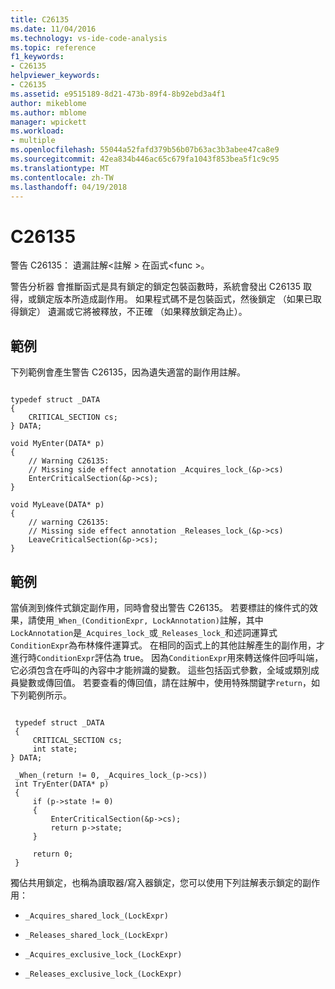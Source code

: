 ```yaml
---
title: C26135
ms.date: 11/04/2016
ms.technology: vs-ide-code-analysis
ms.topic: reference
f1_keywords:
- C26135
helpviewer_keywords:
- C26135
ms.assetid: e9515189-8d21-473b-89f4-8b92ebd3a4f1
author: mikeblome
ms.author: mblome
manager: wpickett
ms.workload:
- multiple
ms.openlocfilehash: 55044a52fafd379b56b07b63ac3b3abee47ca8e9
ms.sourcegitcommit: 42ea834b446ac65c679fa1043f853bea5f1c9c95
ms.translationtype: MT
ms.contentlocale: zh-TW
ms.lasthandoff: 04/19/2018
---
```

# <a name="c26135"></a>C26135
警告 C26135： 遺漏註解\<註解 > 在函式\<func >。

 警告分析器 會推斷函式是具有鎖定的鎖定包裝函數時，系統會發出 C26135 取得，或鎖定版本所造成副作用。 如果程式碼不是包裝函式，然後鎖定 （如果已取得鎖定） 遺漏或它將被釋放，不正確 （如果釋放鎖定為止）。

## <a name="example"></a>範例
 下列範例會產生警告 C26135，因為遺失適當的副作用註解。

```

typedef struct _DATA
{
    CRITICAL_SECTION cs;
} DATA;

void MyEnter(DATA* p)
{
    // Warning C26135:
    // Missing side effect annotation _Acquires_lock_(&p->cs)
    EnterCriticalSection(&p->cs);
}

void MyLeave(DATA* p)
{
    // warning C26135:
    // Missing side effect annotation _Releases_lock_(&p->cs)
    LeaveCriticalSection(&p->cs);
}

```

## <a name="example"></a>範例
 當偵測到條件式鎖定副作用，同時會發出警告 C26135。 若要標註的條件式的效果，請使用`_When_(ConditionExpr, LockAnnotation)`註解，其中`LockAnnotation`是`_Acquires_lock_`或`_Releases_lock_`和述詞運算式`ConditionExpr`為布林條件運算式。 在相同的函式上的其他註解產生的副作用，才進行時`ConditionExpr`評估為 true。 因為`ConditionExpr`用來轉送條件回呼叫端，它必須包含在呼叫的內容中才能辨識的變數。 這些包括函式參數，全域或類別成員變數或傳回值。 若要查看的傳回值，請在註解中，使用特殊關鍵字`return`，如下列範例所示。

```

 typedef struct _DATA
 {
     CRITICAL_SECTION cs;
     int state;
} DATA;

 _When_(return != 0, _Acquires_lock_(p->cs))
 int TryEnter(DATA* p)
 {
     if (p->state != 0)
     {
         EnterCriticalSection(&p->cs);
         return p->state;
     }

     return 0;
 }

```

 獨佔共用鎖定，也稱為讀取器/寫入器鎖定，您可以使用下列註解表示鎖定的副作用：

-   `_Acquires_shared_lock_(LockExpr)`

-   `_Releases_shared_lock_(LockExpr)`

-   `_Acquires_exclusive_lock_(LockExpr)`

-   `_Releases_exclusive_lock_(LockExpr)`